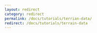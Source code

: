```yaml
---
layout: redirect
category: redirect
permalink: /docs/tutorials/terrian-data/
redirect: /docs/tutorials/terrain-data
---
```

